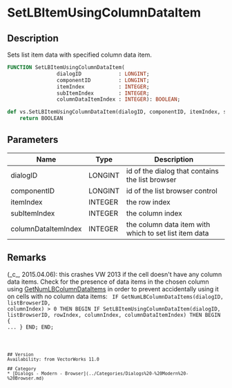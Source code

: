 # SetLBItemUsingColumnDataItem

## Description
Sets list item data with specified column data item.

```pascal
FUNCTION SetLBItemUsingColumnDataItem(
				dialogID            : LONGINT;
				componentID         : LONGINT;
				itemIndex           : INTEGER;
				subItemIndex        : INTEGER;
				columnDataItemIndex : INTEGER): BOOLEAN;
```

```python
def vs.SetLBItemUsingColumnDataItem(dialogID, componentID, itemIndex, subItemIndex, columnDataItemIndex):
    return BOOLEAN
```

## Parameters
|Name|Type|Description|
|---|---|---|
|dialogID|LONGINT|id of the dialog that contains the list browser|
|componentID|LONGINT|id of the list browser control|
|itemIndex|INTEGER|the row index|
|subItemIndex|INTEGER|the column index|
|columnDataItemIndex|INTEGER|the column data item with which to set list item data|

## Remarks
(\_c\_, 2015.04.06): this crashes VW 2013 if the cell doesn't have any column data items. Check for the presence of data items in the chosen column using [GetNumLBColumnDataItems](GetNumLBColumnDataItems.md) in order to prevent accidentally using it on cells with no column data items:
<code lang="vs">
IF GetNumLBColumnDataItems(dialogID, listBrowserID, columnIndex) > 0 THEN BEGIN
   IF SetLBItemUsingColumnDataItem(dialogID, listBrowserID, rowIndex, columnIndex, columnDataItemIndex) THEN BEGIN
      { ... }
   END;
END;
```

## Version
Availability: from VectorWorks 11.0

## Category
* [Dialogs - Modern - Browser](../Categories/Dialogs%20-%20Modern%20-%20Browser.md)

